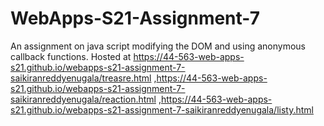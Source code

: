 # WebApps-S21-Assignment-7
An assignment on java script modifying the DOM and using anonymous callback functions.
Hosted at https://44-563-web-apps-s21.github.io/webapps-s21-assignment-7-saikiranreddyenugala/treasre.html
,https://44-563-web-apps-s21.github.io/webapps-s21-assignment-7-saikiranreddyenugala/reaction.html
,https://44-563-web-apps-s21.github.io/webapps-s21-assignment-7-saikiranreddyenugala/listy.html
